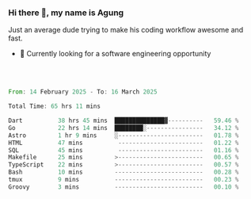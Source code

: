 ### Hi there 👋, my name is Agung
Just an average dude trying to make his coding workflow awesome and fast.

<!--
**agungfir98/agungfir98** is a ✨ _special_ ✨ repository because its `README.md` (this file) appears on your GitHub profile.
-->

- 🔭 Currently looking for a software engineering opportunity
<br/>
<br/>
<!--START_SECTION:waka-->

```rust
From: 14 February 2025 - To: 16 March 2025

Total Time: 65 hrs 11 mins

Dart          38 hrs 45 mins  ██████████████▓----------   59.46 %
Go            22 hrs 14 mins  ████████░----------------   34.12 %
Astro         1 hr 9 mins     ░------------------------   01.78 %
HTML          47 mins          ------------------------   01.22 %
SQL           45 mins          ------------------------   01.16 %
Makefile      25 mins         >------------------------   00.65 %
TypeScript    22 mins         >------------------------   00.57 %
Bash          10 mins         -------------------------   00.28 %
tmux          9 mins          -------------------------   00.23 %
Groovy        3 mins          -------------------------   00.10 %
```

<!--END_SECTION:waka-->
